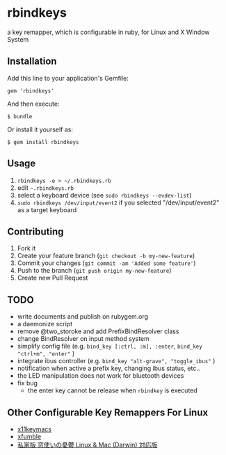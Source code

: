 # rbindkeys

a key remapper, which is configurable in ruby, for Linux and X Window System

## Installation

Add this line to your application's Gemfile:

	gem 'rbindkeys'

And then execute:

	$ bundle

Or install it yourself as:

	$ gem install rbindkeys

## Usage

1. `rbindkeys -e > ~/.rbindkeys.rb`
2. edit `~.rbindkeys.rb`
3. select a keyboard device (see `sudo rbindkeys --evdev-list`)
4. `sudo rbindkeys /dev/input/event2` if you selected "/dev/input/event2"
   as a target keyboard

## Contributing

1. Fork it
2. Create your feature branch (`git checkout -b my-new-feature`)
3. Commit your changes (`git commit -am 'Added some feature'`)
4. Push to the branch (`git push origin my-new-feature`)
5. Create new Pull Request

## TODO

* write documents and publish on rubygem.org
* a daemonize script
* remove @two_storoke and add PrefixBindResolver class
* change BindResolver on input method system
* simplify config file (e.g. `bind_key [:ctrl, :m], :enter`, `bind_key "ctrl+m", "enter"` )
* integrate ibus controller (e.g. `bind_key "alt-grave", "toggle_ibus"` )
* notification when active a prefix key, changing ibus status, etc..
* the LED manipulation does not work for bluetooth devices
* fix bug
	* the enter key cannot be release when `rbindkey` is executed

## Other Configurable Key Remappers For Linux

* [x11keymacs](http://yashiromann.sakura.ne.jp/x11keymacs/index-en.html)
* [xfumble](http://endoh-namazu.tierra.ne.jp/xfumble/)
* [私家版 窓使いの憂鬱 Linux & Mac (Darwin) 対応版](http://www42.tok2.com/home/negidakude/)
